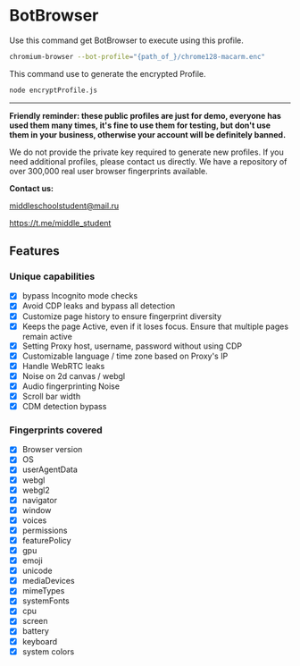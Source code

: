 # BotBrowser

Use this command get BotBrowser to execute using this profile.

```bash
chromium-browser --bot-profile="{path_of_}/chrome128-macarm.enc"
```

This command use to generate the encrypted Profile.

```bash
node encryptProfile.js
```

------

**Friendly reminder: these public profiles are just for demo, everyone has used them many times, it's fine to use them for testing, but don't use them in your business, otherwise your account will be definitely banned.**

We do not provide the private key required to generate new profiles. If you need additional profiles, please contact us directly. We have a repository of over 300,000 real user browser fingerprints available.


  **Contact us:**

  middleschoolstudent@mail.ru

  https://t.me/middle_student

## Features

### Unique capabilities

- [x] bypass Incognito mode checks
- [x] Avoid CDP leaks and bypass all detection
- [x] Customize page history to ensure fingerprint diversity
- [x] Keeps the page Active, even if it loses focus. Ensure that multiple pages remain active
- [x] Setting Proxy host, username, password without using CDP
- [x] Customizable language / time zone based on Proxy's IP
- [x] Handle WebRTC leaks
- [x] Noise on 2d canvas / webgl
- [x] Audio fingerprinting Noise
- [x] Scroll bar width
- [x] CDM detection bypass

### Fingerprints covered

- [x] Browser version
- [x] OS
- [x] userAgentData
- [x] webgl
- [x] webgl2
- [x] navigator
- [x] window
- [x] voices
- [x] permissions
- [x] featurePolicy
- [x] gpu
- [x] emoji
- [x] unicode
- [x] mediaDevices
- [x] mimeTypes
- [x] systemFonts
- [x] cpu
- [x] screen
- [x] battery
- [x] keyboard
- [x] system colors
